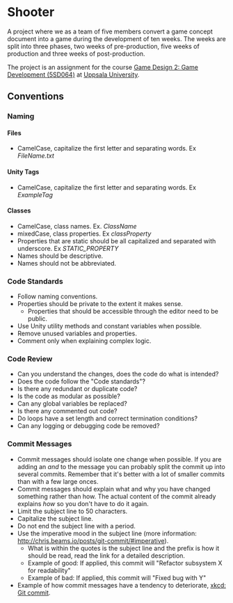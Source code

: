 # Shooter
A project where we as a team of five members convert a game concept document into a game during the development of ten weeks. The weeks are split into three phases, two weeks of pre-production, five weeks of production and three weeks of post-production.

The project is an assignment for the course [Game Design 2: Game Development (5SD064)](http://www.uu.se/en/admissions/master/selma/kursplan/?kpid=33553) at [Uppsala University](http://www.uu.se/en).

## Conventions

### Naming
#### Files
- CamelCase, capitalize the first letter and separating words. Ex _FileName.txt_

#### Unity Tags
- CamelCase, capitalize the first letter and separating words. Ex _ExampleTag_

#### Classes
- CamelCase, class names. Ex. _ClassName_
- mixedCase, class properties. Ex _classProperty_
- Properties that are static should be all capitalized and separated with underscore. Ex _STATIC_PROPERTY_
- Names should be descriptive.
- Names should not be abbreviated.

### Code Standards
- Follow naming conventions.
- Properties should be private to the extent it makes sense.
	- Properties that should be accessible through the editor need to be public.
- Use Unity utility methods and constant variables when possible.
- Remove unused variables and properties.
- Comment only when explaining complex logic.

### Code Review
- Can you understand the changes, does the code do what is intended?
- Does the code follow the "Code standards"?
- Is there any redundant or duplicate code?
- Is the code as modular as possible?
- Can any global variables be replaced?
- Is there any commented out code?
- Do loops have a set length and correct termination conditions?
- Can any logging or debugging code be removed?

### Commit Messages
- Commit messages should isolate one change when possible. If you are adding an _and_ to the message you can probably split the commit up into several commits. Remember that it's better with a lot of smaller commits than with a few large onces.
- Commit messages should explain what and why you have changed something rather than how. The actual content of the commit already explains _how_ so you don't have to do it again.
- Limit the subject line to 50 characters.
- Capitalize the subject line.
- Do not end the subject line with a period.
- Use the imperative mood in the subject line (more information: http://chris.beams.io/posts/git-commit/#imperative).
	- What is within the quotes is the subject line and the prefix is how it should be read, read the link for a detailed description.
	- Example of good: If applied, this commit will "Refactor subsystem X for readability"
	- Example of bad: If applied, this commit will "Fixed bug with Y"
- Example of how commit messages have a tendency to deteriorate, [xkcd: Git commit](https://xkcd.com/1296/).
